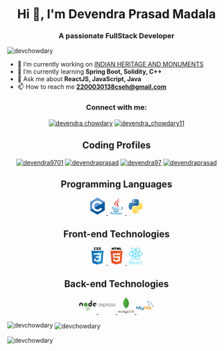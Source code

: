 <h1 align="center">Hi 👋, I'm <span class="animated-name">Devendra Prasad Madala</span></h1>
<h3 align="center">A passionate FullStack Developer</h3>


<p align="left"> <img src="https://komarev.com/ghpvc/?username=devchowdary&label=Profile%20views&color=0e75b6&style=flat" alt="devchowdary" /> </p>

- 🔭 I’m currently working on [INDIAN HERITAGE AND MONUMENTS](https://indiachronicles.netlify.app/)
- 🌱 I’m currently learning **Spring Boot, Solidity, C++**
- 💬 Ask me about **ReactJS, JavaScript, Java**
- 📫 How to reach me **2200030138cseh@gmail.com**

<!-- Animating the name -->


<!-- Connect with me section -->
<!-- Connect with me section -->
<h3 align="center">Connect with me:</h3>
<p align="center">
  <a href="https://fb.com/devendra chowdary" target="blank"><img align="center" src="https://raw.githubusercontent.com/rahuldkjain/github-profile-readme-generator/master/src/images/icons/Social/facebook.svg" alt="devendra chowdary" height="30" width="40" /></a>
  <a href="https://instagram.com/devendra_chowdary11" target="blank"><img align="center" src="https://raw.githubusercontent.com/rahuldkjain/github-profile-readme-generator/master/src/images/icons/Social/instagram.svg" alt="devendra_chowdary11" height="30" width="40" /></a>
</p>

<h2 align="center">Coding Profiles</h2>
<p align="center">
  <a href="https://www.codechef.com/users/devendra9701" target="blank"><img align="center" src="https://cdn.jsdelivr.net/npm/simple-icons@3.1.0/icons/codechef.svg" alt="devendra9701" height="30" width="40" /></a>
  <a href="https://www.hackerrank.com/devendraprasad" target="blank"><img align="center" src="https://raw.githubusercontent.com/rahuldkjain/github-profile-readme-generator/master/src/images/icons/Social/hackerrank.svg" alt="devendraprasad" height="30" width="40" /></a>
  <a href="https://codeforces.com/profile/devendra97" target="blank"><img align="center" src="https://raw.githubusercontent.com/rahuldkjain/github-profile-readme-generator/master/src/images/icons/Social/codeforces.svg" alt="devendra97" height="30" width="40" /></a>
  <a href="https://www.leetcode.com/devendraprasad" target="blank"><img align="center" src="https://raw.githubusercontent.com/rahuldkjain/github-profile-readme-generator/master/src/images/icons/Social/leet-code.svg" alt="devendraprasad" height="30" width="40" /></a>
</p>


<!-- Programming Languages Section -->
<h2 align="center">Programming Languages</h2>
<p align="center">
  <a href="https://www.cprogramming.com/" target="_blank" rel="noreferrer"> 
    <img src="https://raw.githubusercontent.com/devicons/devicon/master/icons/c/c-original.svg" alt="c" width="40" height="40"/> 
  </a>
  <a href="https://www.java.com" target="_blank" rel="noreferrer"> 
    <img src="https://raw.githubusercontent.com/devicons/devicon/master/icons/java/java-original.svg" alt="java" width="40" height="40"/> 
  </a>
  <a href="https://www.python.org" target="_blank" rel="noreferrer"> 
    <img src="https://raw.githubusercontent.com/devicons/devicon/master/icons/python/python-original.svg" alt="python" width="40" height="40"/> 
  </a>
</p>

<!-- Front-end Technologies Section -->
<h2 align="center">Front-end Technologies</h2>
<p align="center">
  <a href="https://www.w3schools.com/css/" target="_blank" rel="noreferrer"> 
    <img src="https://raw.githubusercontent.com/devicons/devicon/master/icons/css3/css3-original-wordmark.svg" alt="css3" width="40" height="40"/> 
  </a> 
  <a href="https://www.w3.org/html/" target="_blank" rel="noreferrer"> 
    <img src="https://raw.githubusercontent.com/devicons/devicon/master/icons/html5/html5-original-wordmark.svg" alt="html5" width="40" height="40"/> 
  </a> 
  <a href="https://reactjs.org/" target="_blank" rel="noreferrer"> 
    <img src="https://raw.githubusercontent.com/devicons/devicon/master/icons/react/react-original-wordmark.svg" alt="react" width="40" height="40"/> 
  </a>
</p>

<!-- Back-end Technologies Section -->
<h2 align="center">Back-end Technologies</h2>
<p align="center">
  <a href="https://nodejs.org" target="_blank" rel="noreferrer"> 
    <img src="https://raw.githubusercontent.com/devicons/devicon/master/icons/nodejs/nodejs-original-wordmark.svg" alt="nodejs" width="40" height="40"/> 
  </a> 
  <a href="https://expressjs.com" target="_blank" rel="noreferrer"> 
    <img src="https://raw.githubusercontent.com/devicons/devicon/master/icons/express/express-original-wordmark.svg" alt="express" width="40" height="40"/> 
  </a> 
  <a href="https://www.mongodb.com/" target="_blank" rel="noreferrer"> 
    <img src="https://raw.githubusercontent.com/devicons/devicon/master/icons/mongodb/mongodb-original-wordmark.svg" alt="mongodb" width="40" height="40"/> 
  </a> 
  <a href="https://www.mysql.com/" target="_blank" rel="noreferrer"> 
    <img src="https://raw.githubusercontent.com/devicons/devicon/master/icons/mysql/mysql-original-wordmark.svg" alt="mysql" width="40" height="40"/> 
  </a> 
</p>

<!-- Stats Section -->
<p><img align="left" src="https://github-readme-stats.vercel.app/api/top-langs?username=devchowdary&show_icons=true&locale=en&layout=compact" alt="devchowdary" /></p>
<p>&nbsp;<img align="center" src="https://github-readme-stats.vercel.app/api?username=devchowdary&show_icons=true&locale=en" alt="devchowdary" /></p>
<p><img align="center" src="https://github-readme-streak-stats.herokuapp.com/?user=devchowdary&" alt="devchowdary" /></p>
